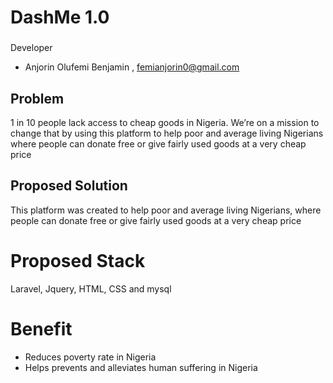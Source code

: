 # DashMe 1.0


### 
Developer

- Anjorin Olufemi Benjamin , femianjorin0@gmail.com

## Problem 
 1 in 10 people lack access to cheap goods in Nigeria. We’re on a mission to change that by using this platform to help poor and average living Nigerians where people can donate free or give fairly used goods at a very cheap price 

## Proposed Solution

This platform was created to help poor and average living Nigerians, where people can donate free or give fairly used goods at a very cheap price
# Proposed Stack

Laravel, Jquery, HTML, CSS and mysql 

# Benefit

- Reduces poverty rate in Nigeria
- Helps prevents and alleviates human suffering in Nigeria



